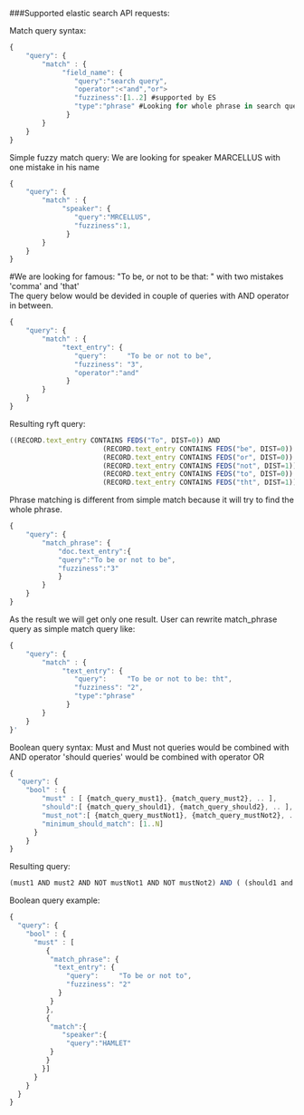 ###Supported elastic search API requests:

Match query syntax:

```javascript
{
    "query": {
        "match" : {
           	 "field_name": {
		        "query":"search query",
		        "operator":<"and","or">
		        "fuzziness":[1..2] #supported by ES
		        "type":"phrase" #Looking for whole phrase in search query
		      }
        }
    }
}
```

Simple fuzzy match query:
We are looking for speaker MARCELLUS with one mistake in his name 
```javascript
{
    "query": {
        "match" : {
           	 "speaker": {
		        "query":"MRCELLUS",
		        "fuzziness":1,
		      }
        }
    }
}
```

#We are looking for famous: "To be, or not to be that: " with two mistakes 'comma' and 'that'  
The query below would be devided in couple of queries with AND operator in between.
```javascript
{
    "query": {
        "match" : {
           	 "text_entry": {
		        "query":     "To be or not to be",
		        "fuzziness": "3", 
		        "operator":"and" 
		      }
        }
    }
}
```

Resulting ryft query: 
```javascript
((RECORD.text_entry CONTAINS FEDS("To", DIST=0)) AND 
					   (RECORD.text_entry CONTAINS FEDS("be", DIST=0)) AND 
					   (RECORD.text_entry CONTAINS FEDS("or", DIST=0)) AND 
				   	   (RECORD.text_entry CONTAINS FEDS("not", DIST=1)) AND 
					   (RECORD.text_entry CONTAINS FEDS("to", DIST=0)) AND 
					   (RECORD.text_entry CONTAINS FEDS("tht", DIST=1)))
```



Phrase matching is different from simple match because it will try to find the whole phrase.
```javascript
{
    "query": {
        "match_phrase": {
            "doc.text_entry":{
            "query":"To be or not to be",
            "fuzziness":"3"
            }
        }
    }
}
```

As the result we will get only one result.
User can rewrite match_phrase query as simple match query like:

```javascript
{
    "query": {
        "match" : {
           	 "text_entry": {
		        "query":     "To be or not to be: tht",
		        "fuzziness": "2",
		        "type":"phrase"
		      }
        }
    }
}'
```

Boolean query syntax:
Must and Must not queries would be combined with AND operator 'should queries' would be combined with operator OR 
```javascript
{
  "query": {
    "bool" : {
      	"must" : [ {match_query_must1}, {match_query_must2}, .. ],
      	"should":[ {match_query_should1}, {match_query_should2}, .. ],
      	"must_not":[ {match_query_mustNot1}, {match_query_mustNot2}, .. ],
      	"minimum_should_match": [1..N]
      }
    }
}
```

Resulting query: 

```javascript
(must1 AND must2 AND NOT mustNot1 AND NOT mustNot2) AND ( (should1 and should2) OR (should1 and should3) OR (should2 and should3) OR .. )
```

Boolean query example:
```javascript
{
  "query": {
    "bool" : {
      "must" : [
         {
          "match_phrase": { 
           "text_entry": {
              "query":     "To be or not to",
              "fuzziness": "2"
            }
          }
         },
         {
          "match":{
             "speaker":{
              "query":"HAMLET"
          }
         }
        }]
      }
    }
  }
}
```
